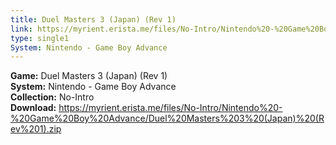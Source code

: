 ```yaml
---
title: Duel Masters 3 (Japan) (Rev 1)
link: https://myrient.erista.me/files/No-Intro/Nintendo%20-%20Game%20Boy%20Advance/Duel%20Masters%203%20(Japan)%20(Rev%201).zip
type: single1
System: Nintendo - Game Boy Advance
---
```

<b>Game:</b> Duel Masters 3 (Japan) (Rev 1)<br>
<b>System:</b> Nintendo - Game Boy Advance<br>
<b>Collection:</b> No-Intro<br>
<b>Download:</b> https://myrient.erista.me/files/No-Intro/Nintendo%20-%20Game%20Boy%20Advance/Duel%20Masters%203%20(Japan)%20(Rev%201).zip